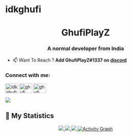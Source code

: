 # idkghufi
<h1 align="center">GhufiPlayZ</h1>
<h3 align="center">A normal developer from India</h3>

- 📫 Want To Reach ? **Add GhufiPlayZ#1337 on [discord](https://discord.gg/3301)**


<h3 align="left">Connect with me:</h3>
<p align="left">
<a href="https://instagram.com/ghufiplxyz_" target="blank"><img align="center" src="https://raw.githubusercontent.com/rahuldkjain/github-profile-readme-generator/master/src/images/icons/Social/instagram.svg" alt="idkghufiplayz" height="30" width="40" /></a>
<a href="https://www.youtube.com/channel/UCPj8NVTe59ro5S0UJKx23ew" target="blank"><img align="center" src="https://raw.githubusercontent.com/rahuldkjain/github-profile-readme-generator/master/src/images/icons/Social/youtube.svg" alt="ghufi" height="30" width="40" /></a>
<a href="https://discord.gg/3301" target="blank"><img align="center" src="https://raw.githubusercontent.com/rahuldkjain/github-profile-readme-generator/master/src/images/icons/Social/discord.svg" alt="ghufi" height="30" width="40" /></a>
</p>

<a href="https://discord.gg/3301" target="_blank"> <img src="https://discord.c99.nl/widget/theme-4/960004669109846046.png"/></a>

## 🔖 My Statistics
<p align="center">
    <a href="https://github.com/GhufiPlayZ/">
        <img src="https://github-readme-stats.vercel.app/api?username=ghufiplayz&hide=issues,prs&count_private=true&show_owner=true&show_icons=true&bg_color=0d1117&title_color=ffffff&text_color=ffffff&icon_color=00ff99&hide_border=true/" />
    </a>
    <a href="https://github.com/GhufiPlayZ/">
        <img src="https://github-readme-stats.vercel.app/api/top-langs/?username=ghufiplayz&layout=compact&count_private=true&langs_count=8&card_width=445&bg_color=0d1117&title_color=ffffff&text_color=ffffff&icon_color=00ff99&hide_border=true/" />
    </a>
    <a href="https://github.com/GhufiPlayZ/">
        <img src="https://github-readme-streak-stats.herokuapp.com?user=ghufiplayz&hide_border=true&background=0D1117&currStreakLabel=FFFFFF&sideLabels=FFFFFF&currStreakNum=FFFFFF&dates=FFFFFF&sideNums=FFFFFF&fire=00ff99&ring=00ff99&stroke=FFFFFFFF)](https://git.io/streak-stats" />
    </a>
   <a href="https://github.com/GhufiPlayZ"><img alt="Activity Graph" src="https://activity-graph.herokuapp.com/graph?username=ghufiplayz&bg_color=0D1117&color=ffffff&line=00ff99&point=ffffff&area=true&hide_border=true" />
    </a>
</p>
